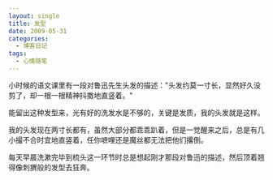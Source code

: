 ```yaml
---
layout: single
title: 发型
date: 2009-05-31
categories:
  - 博客日记
tags:
  - 心情随笔
---
```


小时候的语文课里有一段对鲁迅先生头发的描述：\"头发约莫一寸长，显然好久没剪了，却一根一根精神抖擞地直竖着。\"

能留出这种发型来，光有好的洗发水是不够的，关键是发质，我的头发就是这样。

我的头发现在两寸长都有，虽然大部分都乖乖趴着，但是一觉醒来之后，总是有几小撮不合时宜地直竖着，任你嗻哩还是魔丝都无法把他们撂倒。

每天早晨洗漱完毕到梳头这一环节时总是想起刚才那段对鲁迅的描述，然后顶着翘得像刺猬般的发型去狂奔。
